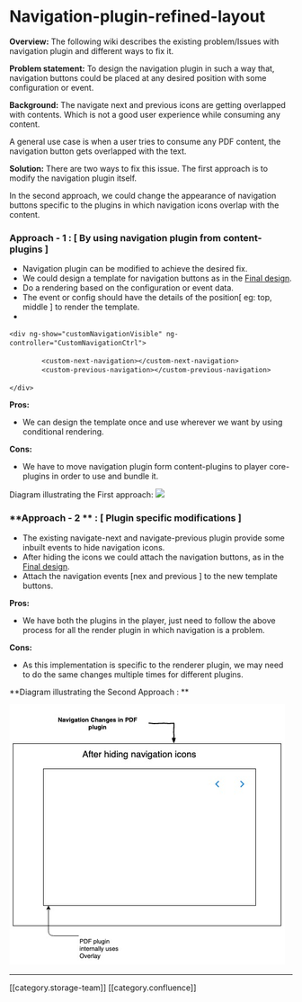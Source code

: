 # Navigation-plugin-refined-layout

**Overview:** The following wiki describes the existing problem/Issues with navigation plugin and different ways to fix it.

**Problem statement:** To design the navigation plugin in such a way that, navigation buttons could be placed at any desired position with some configuration or event.

**Background:** The navigate next and previous icons are getting overlapped with contents. Which is not a good user experience while consuming any content.

A general use case is when a user tries to consume any PDF content, the navigation button gets overlapped with the text.

**Solution:** There are two ways to fix this issue. The first approach is to modify the navigation plugin itself.

In the second approach, we could change the appearance of navigation buttons specific to the plugins in which navigation icons overlap with the content.

### **Approach - 1 :**  \[ By using navigation plugin from content-plugins ]

* Navigation plugin can be modified to achieve the desired fix.&#x20;
* We could design a template for navigation buttons as in the  [Final design](https://projects.invisionapp.com/share/WFT8MPMBG8D#/screens/376668271).
* Do a rendering based on the configuration or event data.
* The event or config should have the details of the position\[ eg: top, middle ] to render the template.
*

```
<div ng-show="customNavigationVisible" ng-controller="CustomNavigationCtrl">
	
		<custom-next-navigation></custom-next-navigation>
		<custom-previous-navigation></custom-previous-navigation>

</div>
```

**Pros:**

* We can design the template once and use wherever we want by using conditional rendering.

**Cons:**

* We have to move navigation plugin form content-plugins to player core-plugins in order to use and bundle it.

Diagram illustrating the First approach: ![](../../../../.gitbook/assets/Navigation\_plugin\_changes.jpeg)

### \*\*Approach - 2 \*\* **:**  \[ Plugin specific modifications ]

* The existing navigate-next and navigate-previous plugin provide some inbuilt events to hide navigation icons.
* After hiding the icons we could attach the navigation buttons, as in the [Final design](https://projects.invisionapp.com/share/WFT8MPMBG8D#/screens/376668271).
* Attach the navigation events \[nex and previous ] to the new template buttons.

**Pros:**

* We have both the plugins in the player, just need to follow the above process for all the render plugin in which navigation is a problem.

**Cons:**

* As this implementation is specific to the renderer plugin, we may need to do the same changes multiple times for different plugins.

\*\*Diagram illustrating the Second Approach : \*\*

![](../../../../.gitbook/assets/4.jpg)

***

\[\[category.storage-team]] \[\[category.confluence]]
